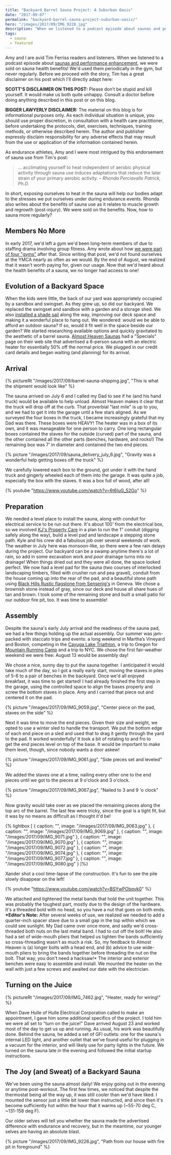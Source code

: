 ```yaml
---
title: "Backyard Barrel Sauna Project: A Suburban Oasis"
date: "2017-09-07"
permalink: "backyard-barrel-sauna-project-suburban-oasis/"
hero: "/images/2017/09/IMG_9228.jpg"
description: "When we listened to a podcast episode about saunas and performance enhancement, we were sold on sauna health benefits. Could we build one in our backyard?"
tags:
  - sauna
  - featured
---
```


Amy and I are avid Tim Ferriss readers and listeners. When we listened to a podcast episode about [saunas and performance enhancement](https://tim.blog/2014/04/10/saunas-hyperthermic-conditioning-2), we were sold on sauna health benefits! We'd used them periodically in the gym, but never regularly. Before we proceed with the story, Tim has a great disclaimer on his post which I'll directly adapt here:

**SCOTT'S DISCLAIMER ON THIS POST:** Please don’t be stupid and kill yourself. It would make us both quite unhappy. Consult a doctor before doing anything described in this post or on this blog.

**BIGGER LAWYERLY DISCLAIMER:** The material on this blog is for informational purposes only. As each individual situation is unique, you should use proper discretion, in consultation with a health care practitioner, before undertaking the protocols, diet, exercises, techniques, training methods, or otherwise described herein. The author and publisher expressly disclaim responsibility for any adverse effects that may result from the use or application of the information contained herein.

As endurance athletes, Amy and I were most intrigued by this endorsement of sauna use from Tim's post:

> ... acclimating yourself to heat independent of aerobic physical activity through sauna use induces adaptations that reduce the later strain of your primary aerobic activity. – *Rhonda Perciavalle Patrick, Ph.D.*

In short, exposing ourselves to heat in the sauna will help our bodies adapt to the stresses we put ourselves under during endurance events. Rhonda also writes about the benefits of sauna use as it relates to muscle growth and regrowth (post-injury). We were sold on the benefits. Now, how to sauna more regularly?

## Members No More

In early 2017, we'd left a gym we'd been long-term members of due to staffing drama involving group fitness. Amy wrote about how [we were part of four "gyms"](http://skirtrunner.com/musings/selecting-gym-went-1-gym-four/) after that. Since writing that post, we'd not found ourselves at the YMCA nearly as often as we would. By the end of August, we realized that it wasn't worth paying for, given our usage. Now that we'd heard about the health benefits of a sauna, we no longer had access to one!

## Evolution of a Backyard Space

When the kids were little, the back of our yard was appropriately occupied by a sandbox and swingset. As they grew up, so did our backyard. We replaced the swingset and sandbox with a garden and a storage shed. We also [installed a shade sail](/improve-your-backyard-install-a-shade-sail/) along the way, improving our deck space and making it a wonderful place to hang out. We wondered: would we be able to afford an outdoor sauna? If so, would it fit well in the space beside our garden? We started researching available options and quickly gravitated to the aesthetic of a barrel sauna. [Almost Heaven Saunas](https://almostheaven.com/current-specials) had a "Specials" page on their web site that advertised a 6-person sauna with an electric heater for essentially 50% off the normal price. We plugged in our credit card details and began waiting (and planning) for its arrival.

## Arrival

{% pictureRt "/images/2017/09/barrel-sauna-shipping.jpg", "This is what the shipment would look like" %}

The sauna arrived on July 6 and I called my Dad to see if he (and his hand truck) would be available to help unload. Almost Heaven makes it clear that the truck will drop off at the curb. That proverbial "last mile" is up to you, and we had to get it into the garage until a few stars aligned. As we surveyed the four boxes in the truck, I became increasingly grateful that my Dad was there. These boxes were HEAVY! The heater was in a box of its own, and it was manageable for one person to carry. One long rectangular boxes contained the staves for the outside (curved) part of the sauna, and the other contained all the other parts (benches, hardware, and rocks!) The remaining box was 7' in diameter and contained the two end pieces.

{% picture "/images/2017/09/sauna_delivery_july_6.jpg", "Gravity was a wonderful help getting boxes off the truck" %}

We carefully lowered each box to the ground, got under it with the hand truck and gingerly wheeled each of them into the garage. It was quite a job, especially the box with the staves. It was a box full of wood, after all!

{% youtube "https://www.youtube.com/watch?v=6t6IuG_52Go" %}

## Preparation

We needed a level place to install the sauna, along with conduit for electrical service to be run out there. It's about 100' from the electrical box, so we involved [KJ's Property Care](https://www.facebook.com/pg/KJPropertyCare) in a plan to run the 1" conduit (digging safely along the way), build a level pad and landscape a stepping stone path. Kyle and his crew did a fabulous job over several weekends of work. The weather in July here was monsoon-like, so there were a few rain delays during the project. Our backyard can be a swamp anytime there's a lot of rain, so add in some excavation work and _poor_ drainage turns into _no_ drainage! When things dried out and they were all done, the space looked perfect. We now had a level pad for the sauna (two courses of interlocked landscaping timbers, filled with crusher run and pea gravel), conduit from the house coming up into the rear of the pad, and a beautiful stone path using [Black Hills Rustic flagstone from Sensenig's](http://sensenigs.com/product/black-hills-rustic-flagstone) in Geneva. We chose a brownish stone instead of gray, since our deck and house all share hues of tan and brown. I took some of the remaining stone and built a small patio for our outdoor fire pit, too. It was time to assemble!

## Assembly

Despite the sauna's early July arrival and the readiness of the sauna pad, we had a few things holding up the actual assembly. Our summer was jam-packed with staccato trips and events: a long weekend in Martha’s Vineyard and Boston, competing in the [Cayuga Lake Triathlon](/cayuga-lake-triathlon-2017/), a trip to Oregon for [Mountain Running Camp](/mazamas-mountain-running-camp-mrc-2017/) and a trip to NYC. We chose the first fair-weather weekend we were free: August 13 would be assembly day!

We chose a nice, sunny day to put the sauna together. I anticipated it would take much of the day, so I got a really early start, moving the staves in piles of 5-6 to a pair of benches in the backyard. Once we'd all enjoyed breakfast, it was time to get started! I had already finished the first step in the garage, using the controlled space to align the bases properly and screw the bottom staves in place. Amy and I carried that piece out and centered it on the pad.

{% picture "/images/2017/09/IMG_9059.jpg", "Center piece on the pad, staves on the side" %}

Next it was time to move the end pieces. Given their size and weight, we opted to use a winter sled to handle the transport. We put the bottom edge of each end piece on a sled and used that to drag it gently through the yard to the pad. It worked wonderfully! It took a bit of rotating to and fro to get the end pieces level on top of the base. It would be important to make them level, though, since nobody wants a door askew!

{% picture "/images/2017/09/IMG_9061.jpg", "Side pieces set and leveled" %}

We added the staves one at a time, nailing every other one to the end pieces until we got to the pieces at 9 o'clock and 3 o'clock.

{% picture "/images/2017/09/IMG_9067.jpg", "Nailed to 3 and 9 'o clock" %}

Now gravity would take over as we placed the remaining pieces along the top arc of the barrel. The last few were tricky, since the goal is a tight fit, but it was by no means as difficult as I thought it'd be!

{% lightbox [
    { caption: "", image: "/images/2017/09/IMG_9063.jpg" },
    { caption: "", image: "/images/2017/09/IMG_9069.jpg" },
    { caption: "", image: "/images/2017/09/IMG_9071.jpg" },
    { caption: "", image: "/images/2017/09/IMG_9070.jpg" },
    { caption: "", image: "/images/2017/09/IMG_9072.jpg" },
    { caption: "", image: "/images/2017/09/IMG_9074.jpg" },
    { caption: "", image: "/images/2017/09/IMG_9077.jpg" },
    { caption: "", image: "/images/2017/09/IMG_9080.jpg" }
]%}

Xander shot a cool time-lapse of the construction. It's fun to see the pile slowly disappear on the left!

{% youtube "https://www.youtube.com/watch?v=BSYwPObqyk0" %}

We attached and tightened the metal bands that hold the unit together. This was probably the toughest part, mostly due to the design of the hardware. It's a threaded bold with no head, so you have a nut that goes on both ends. **\*Editor's Note:** After several weeks of use, we realized we needed to add a quarter-inch spacer stave due to a small gap in the top within which we could see sunlight. My Dad came over once more, and sadly we'd cross-threaded both nuts on the last metal band. I had to cut off the bolt! He also had a set of wide-mouth pliers that helped us tighten the bands sufficiently so cross-threading wasn't as much a risk. So, my feedback to Almost Heaven is (a) longer bolts with a head end, and (b) advice to use wide-mouth pliers to bring the bands together before threading the nut on the bolt. That way, you don't need a hacksaw!\* The interior and exterior benches were easy to assemble and install. We mounted the heater on the wall with just a few screws and awaited our date with the electrician.

## Turning on the Juice

{% pictureRt "/images/2017/09/IMG_7462.jpg", "Heater, ready for wiring!" %}

When Dave Hulle of Hulle Electrical Corporation called to make an appointment, I gave him some additional specifics of the project. I told him we were all set to "turn on the juice!" Dave arrived August 23 and worked most of the day to get us up and running. As usual, his work was beautifully done. Behind the sauna, he added a set of GFI outlets: one for the sauna's internal LED light, and another outlet that we've found useful for plugging in a vacuum for the interior, and will likely use for party lights in the future. We turned on the sauna late in the evening and followed the initial startup instructions.

## The Joy (and Sweat) of a Backyard Sauna

We've been using the sauna almost daily! We enjoy going out in the evening or anytime post-workout. The first few times, we noticed that despite the thermostat being all the way up, it was still cooler than we'd have liked. I mounted the sensor just a little bit lower than instructed, and since then it's become sufficiently hot within the hour that it warms up (~55-70 deg C, ~131-158 deg F).

Our older selves will tell you whether the sauna made the advertised difference with endurance and recovery, but in the meantime, our younger selves are having an absolute blast.

{% picture "/images/2017/09/IMG_9226.jpg", "Path from our house with fire pit in foreground" %}
